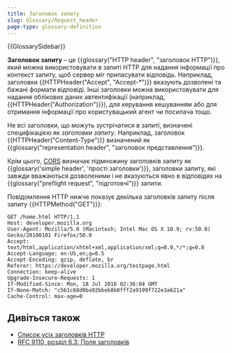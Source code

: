 ```yaml
---
title: Заголовок запиту
slug: Glossary/Request_header
page-type: glossary-definition
---
```


{{GlossarySidebar}}

**Заголовок запиту** – це {{glossary("HTTP header", "заголовок HTTP")}}, який можна використовувати в запиті HTTP для надання інформації про контекст запиту, щоб сервер міг припасувати відповідь. Наприклад, заголовки {{HTTPHeader("Accept", "Accept-*")}} вказують дозволені та бажані формати відповіді. Інші заголовки можна використовувати для надання облікових даних автентифікації (наприклад, {{HTTPHeader("Authorization")}}), для керування кешуванням або для отримання інформації про користувацький агент чи посилача тощо.

Не всі заголовки, що можуть зустрічатися в запиті, визначені специфікацією як _заголовки запиту_. Наприклад, заголовок {{HTTPHeader("Content-Type")}} визначений як {{glossary("representation header", "заголовок представлення")}}.

Крім цього, [CORS](/uk/docs/Glossary/CORS) визначає підмножину заголовків запиту як {{glossary('simple header', 'прості заголовки')}}, заголовки запиту, які завжди вважаються дозволеними і не вказуються явно в відповідях на {{glossary("preflight request", "підготовчі")}} запити.

Повідомлення HTTP нижче показує декілька заголовків запиту після запиту {{HTTPMethod("GET")}}:

```http
GET /home.html HTTP/1.1
Host: developer.mozilla.org
User-Agent: Mozilla/5.0 (Macintosh; Intel Mac OS X 10.9; rv:50.0) Gecko/20100101 Firefox/50.0
Accept: text/html,application/xhtml+xml,application/xml;q=0.9,*/*;q=0.8
Accept-Language: en-US,en;q=0.5
Accept-Encoding: gzip, deflate, br
Referer: https://developer.mozilla.org/testpage.html
Connection: keep-alive
Upgrade-Insecure-Requests: 1
If-Modified-Since: Mon, 18 Jul 2016 02:36:04 GMT
If-None-Match: "c561c68d0ba92bbeb8b0fff2a9199f722e3a621a"
Cache-Control: max-age=0
```

## Дивіться також

- [Список усіх заголовків HTTP](/uk/docs/Web/HTTP/Headers)
- [RFC 9110, розділ 6.3: Поля заголовків](https://httpwg.org/specs/rfc9110.html#header.fields)
